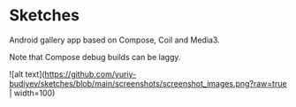 # Sketches

Android gallery app based on Compose, Coil and Media3.

Note that Compose debug builds can be laggy.

![alt text](https://github.com/yuriy-budiyev/sketches/blob/main/screenshots/screenshot_images.png?raw=true | width=100)
